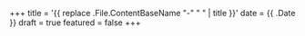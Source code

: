 +++
title = '{{ replace .File.ContentBaseName "-" " " | title }}'
date = {{ .Date }}
draft = true
featured = false
+++
